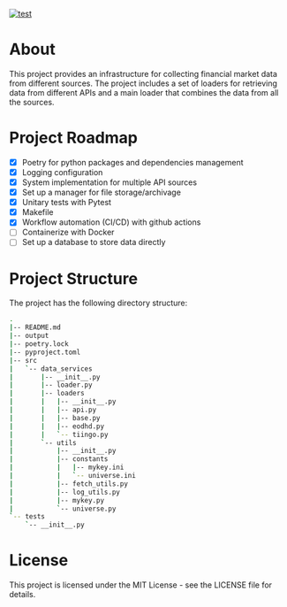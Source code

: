 [![test](https://github.com/lolay92/data-service/actions/workflows/ci.yml/badge.svg)](https://github.com/lolay92/data-service/actions/workflows/ci.yml)

# About
This project provides an infrastructure for collecting financial market data from different sources. The project includes a set of loaders for retrieving data from different APIs and a main loader that combines the data from all the sources.

# Project Roadmap
- [x] Poetry for python packages and dependencies management
- [x] Logging configuration
- [x] System implementation for multiple API sources
- [x] Set up a manager for file storage/archivage
- [x] Unitary tests with Pytest
- [x] Makefile
- [x] Workflow automation (CI/CD) with github actions
- [ ] Containerize with Docker
- [ ] Set up a database to store data directly

# Project Structure
The project has the following directory structure:
```bash
.
|-- README.md
|-- output
|-- poetry.lock
|-- pyproject.toml
|-- src
|   `-- data_services
|       |-- __init__.py
|       |-- loader.py
|       |-- loaders
|       |   |-- __init__.py
|       |   |-- api.py
|       |   |-- base.py
|       |   |-- eodhd.py
|       |   `-- tiingo.py
|       `-- utils
|           |-- __init__.py
|           |-- constants
|           |   |-- mykey.ini
|           |   `-- universe.ini
|           |-- fetch_utils.py
|           |-- log_utils.py
|           |-- mykey.py
|           `-- universe.py
`-- tests
    `-- __init__.py
```

<!-- # Installation procedure 
To be completed soon...

# Containerization with Docker
To be completed soon... -->

# License
This project is licensed under the MIT License - see the LICENSE file for details.
